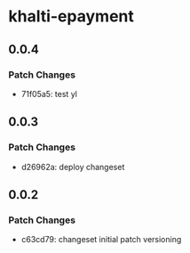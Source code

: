 # khalti-epayment

## 0.0.4

### Patch Changes

- 71f05a5: test yl

## 0.0.3

### Patch Changes

- d26962a: deploy changeset

## 0.0.2

### Patch Changes

- c63cd79: changeset initial patch versioning
